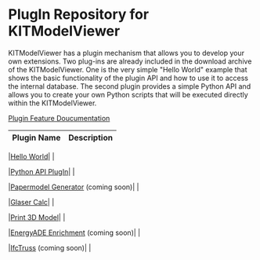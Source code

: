 # PlugIn Repository for KITModelViewer
KITModelViewer has a plugin mechanism that allows you to develop your own extensions.
Two plug-ins are already included in the download archive of the KITModelViewer. One is the very simple "Hello World" example that shows the basic functionality of the plugin API and how to use it to access the internal database. The second plugin provides a simple Python API and allows you to create your own Python scripts that will be executed directly within the KITModelViewer.

[Plugin Feature Doucumentation](Plugin_Features.md)

|Plugin Name          |Description                                |
|:---                 |:---                                       |

|[Hello World](https://github.com/KIT-IAI/SDM_Plugin_HelloWorld)|    |

|[Python API PlugIn](https://github.com/KIT-IAI/SDM_Plugin_Python)|    |

|[Papermodel Generator](https://github.com/KIT-IAI/SDM_Plugin_Papermodel) (coming soon)|    |

|[Glaser Calc](https://github.com/KIT-IAI/SDM_Plugin_GlaserCalc)|    |

|[Print 3D Model](https://github.com/KIT-IAI/SDM_Plugin_Print3DModel)|    |

|[EnergyADE Enrichment](https://github.com/KIT-IAI/SDM_Plugin_EnergyADE_Enrichment) (coming soon)|    |

|[IfcTruss](https://github.com/KIT-IAI/SDM_Plugin_IfcTruss) (coming soon)|    |
